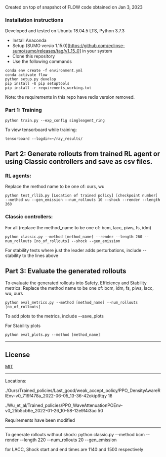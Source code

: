 Created on top of snapshot of FLOW code obtained on Jan 3, 2023

### Installation instructions 

Developed and tested on Ubuntu 18.04.5 LTS, Python 3.7.3

- Install Anaconda
- Setup (SUMO versio 1.15.0)[https://github.com/eclipse-sumo/sumo/releases/tag/v1_15_0] in your system
- Clone this repository
- Use the following commands

```
conda env create -f environment.yml
conda activate flow
python setup.py develop
pip install -U pip setuptools
pip install -r requirements_working.txt
```
Note: the requirements in this repo have redis version removed.
### Part 1: Training
```
python train.py --exp_config singleagent_ring
```

To view tensorboard while training: 
```
tensorboard --logdir=~/ray_results/
```

## Part 2: Generate rollouts from trained RL agent or using Classic controllers and save as csv files.
### RL agents:
Replace the method name to be one of: ours, wu

```
python test_rllib.py [Location of trained policy] [checkpoint number] --method wu --gen_emission --num_rollouts 10 --shock --render --length 260
```

### Classic controllers:
For all (replace the method_name to be one of: bcm, lacc, piws, fs, idm)
```
python classic.py --method [method_name] --render --length 260 --num_rollouts [no_of_rollouts] --shock --gen_emission
```

For stability tests where just the leader adds perturbations, include --stability to the lines above

## Part 3: Evaluate the generated rollouts

To evaluate the generated rollouts into Safety, Efficiency and Stability metrics:
Replace the method name to be one of: bcm, idm, fs, piws, lacc, wu, ours

```
python eval_metrics.py --method [method_name] --num_rollouts [no_of_rollouts]
```

To add plots to the metrics, include --save_plots

For Stability plots
```
python eval_plots.py --method [method_name]
```

-------------------------------------


## License

[MIT](https://choosealicense.com/licenses/mit/)

------------
Locations: 

./Ours/Trained_policies/Last_good/weak_accept_policy/PPO_DensityAwareRlEnv-v0_719f478a_2022-06-05_13-36-42okip6tqy 18

./Wu_et_al/Trained_policies/PPO_WaveAttenuationPOEnv-v0_25b5cb6e_2022-01-26_10-58-12e9f4i3ao 50 

Requirements have been modified 

---------------------
To generate rollouts without shock: 
python classic.py --method bcm --render --length 220 --num_rollouts 20 --gen_emission

for LACC, Shock start and end times are 1140 and 1500 respectively